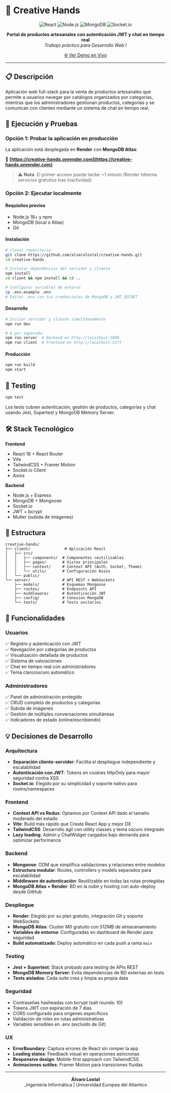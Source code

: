 # 🎨 Creative Hands

<div align="center">

![React](https://img.shields.io/badge/React-18.2-61DAFB?style=for-the-badge&logo=react&logoColor=white)
![Node.js](https://img.shields.io/badge/Node.js-20.x-339933?style=for-the-badge&logo=nodedotjs&logoColor=white)
![MongoDB](https://img.shields.io/badge/MongoDB-8.0-47A248?style=for-the-badge&logo=mongodb&logoColor=white)
![Socket.io](https://img.shields.io/badge/Socket.io-4.6-010101?style=for-the-badge&logo=socketdotio&logoColor=white)

**Portal de productos artesanales con autenticación JWT y chat en tiempo real**  
_Trabajo práctico para Desarrollo Web I_

[🌐 Ver Demo en Vivo](https://creative-hands.onrender.com)

</div>

---

## 📋 Descripción

Aplicación web full-stack para la venta de productos artesanales que permite a usuarios navegar por catálogos organizados por categorías, mientras que los administradores gestionan productos, categorías y se comunican con clientes mediante un sistema de chat en tiempo real.

## 🚀 Ejecución y Pruebas

### Opción 1: Probar la aplicación en producción

La aplicación está desplegada en **Render** con **MongoDB Atlas**:

🔗 **[https://creative-hands.onrender.com](https://creative-hands.onrender.com)**

> ⚠️ **Nota**: El primer acceso puede tardar ~1 minuto (Render hiberna servicios gratuitos tras inactividad)

### Opción 2: Ejecutar localmente

#### Requisitos previos
- Node.js 18+ y npm
- MongoDB (local o Atlas)
- Git

#### Instalación

```bash
# Clonar repositorio
git clone https://github.com/alvarolostal/creative-hands.git
cd creative-hands

# Instalar dependencias del servidor y cliente
npm install
cd client && npm install && cd ..

# Configurar variables de entorno
cp .env.example .env
# Editar .env con tus credenciales de MongoDB y JWT_SECRET
```

#### Desarrollo

```bash
# Iniciar servidor y cliente simultáneamente
npm run dev

# O por separado:
npm run server  # Backend en http://localhost:5000
npm run client  # Frontend en http://localhost:5173
```

#### Producción

```bash
npm run build
npm start
```

## 🧪 Testing

```bash
npm test
```

Los tests cubren autenticación, gestión de productos, categorías y chat usando Jest, Supertest y MongoDB Memory Server.

## 🛠️ Stack Tecnológico

**Frontend**
- React 18 + React Router
- Vite
- TailwindCSS + Framer Motion
- Socket.io Client
- Axios

**Backend**
- Node.js + Express
- MongoDB + Mongoose
- Socket.io
- JWT + bcrypt
- Multer (subida de imágenes)

## 📁 Estructura

```
creative-hands/
├── client/               # Aplicación React
│   ├── src/
│   │   ├── components/  # Componentes reutilizables
│   │   ├── pages/       # Vistas principales
│   │   ├── context/     # Context API (Auth, Socket, Theme)
│   │   └── utils/       # Configuración Axios
│   └── public/
└── server/              # API REST + WebSockets
    ├── models/          # Esquemas Mongoose
    ├── routes/          # Endpoints API
    ├── middleware/      # Autenticación JWT
    ├── config/          # Conexión MongoDB
    └── tests/           # Tests unitarios
```

## 🎯 Funcionalidades

### Usuarios
✅ Registro y autenticación con JWT  
✅ Navegación por categorías de productos  
✅ Visualización detallada de productos  
✅ Sistema de valoraciones  
✅ Chat en tiempo real con administradores  
✅ Tema claro/oscuro automático

### Administradores
✅ Panel de administración protegido  
✅ CRUD completo de productos y categorías  
✅ Subida de imágenes  
✅ Gestión de múltiples conversaciones simultáneas  
✅ Indicadores de estado (online/escribiendo)

## 💡 Decisiones de Desarrollo

### Arquitectura
- **Separación cliente-servidor**: Facilita el despliegue independiente y escalabilidad
- **Autenticación con JWT**: Tokens en cookies httpOnly para mayor seguridad contra XSS
- **Socket.io**: Elegido por su simplicidad y soporte nativo para rooms/namespaces

### Frontend
- **Context API vs Redux**: Optamos por Context API dado el tamaño moderado del estado
- **Vite**: Build más rápido que Create React App y mejor DX
- **TailwindCSS**: Desarrollo ágil con utility classes y tema oscuro integrado
- **Lazy loading**: Admin y ChatWidget cargados bajo demanda para optimizar performance

### Backend
- **Mongoose**: ODM que simplifica validaciones y relaciones entre modelos
- **Estructura modular**: Routes, controllers y models separados para escalabilidad
- **Middleware de autenticación**: Reutilizable en todas las rutas protegidas
- **MongoDB Atlas + Render**: BD en la nube y hosting con auto-deploy desde GitHub

### Despliegue
- **Render**: Elegido por su plan gratuito, integración Git y soporte WebSockets
- **MongoDB Atlas**: Cluster M0 gratuito con 512MB de almacenamiento
- **Variables de entorno**: Configuradas en dashboard de Render para seguridad
- **Build automatizado**: Deploy automático en cada push a rama `main`

### Testing
- **Jest + Supertest**: Stack probado para testing de APIs REST
- **MongoDB Memory Server**: Evita dependencias de BD externas en tests
- **Tests aislados**: Cada suite crea y limpia su propia data

### Seguridad
- Contraseñas hasheadas con bcrypt (salt rounds: 10)
- Tokens JWT con expiración de 7 días
- CORS configurado para orígenes específicos
- Validación de roles en rutas administrativas
- Variables sensibles en .env (excluido de Git)

### UX
- **ErrorBoundary**: Captura errores de React sin romper la app
- **Loading states**: Feedback visual en operaciones asíncronas
- **Responsive design**: Mobile-first approach con TailwindCSS
- **Animaciones sutiles**: Framer Motion para transiciones fluidas

---

<div align="center">

**Álvaro Lostal**  
_Ingeniería Informática | Universidad Europea del Atlantico

</div>
